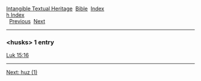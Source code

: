 [Intangible Textual Heritage](../../index)  [Bible](../index) 
[Index](index)   
[h Index](_h_)  
  [Previous](c05687)  [Next](c05689) 

------------------------------------------------------------------------

### &lt;husks&gt; 1 entry

[Luk 15:16](../kjv/luk015.htm#016)  

------------------------------------------------------------------------

[Next: huz (1)](c05689)
